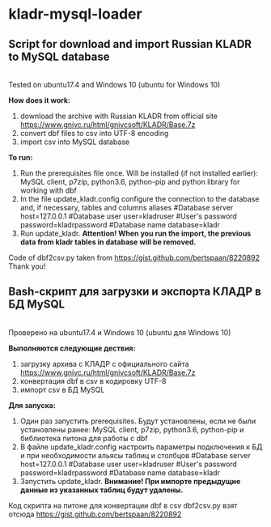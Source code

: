 # kladr-mysql-loader

<b><h2>Script for download and import Russian KLADR to MySQL database</h2></b><br>
Tested on ubuntu17.4 and Windows 10 (ubuntu for Windows 10)

<b>How does it work:</b> <br>
1) download the archive with Russian KLADR from official site https://www.gnivc.ru/html/gnivcsoft/KLADR/Base.7z
2) convert dbf files to csv into UTF-8 encoding
3) import csv into MySQL database

<b>To run: </b><br>
1. Run the prerequisites file once. Will be installed (if not installed earlier): MySQL client, p7zip, python3.6, python-pip and python library for working with dbf
2. In the file update_kladr.config configure the connection to the database and, if necessary, tables and columns aliases
  #Database server
  host=127.0.0.1
  #Database user
  user=kladruser
  #User's password
  password=kladrpassword
  #Database name
  database=kladr
3. Run update_kladr. <b>Attention! When you run the import, the previous data from kladr tables in database will be removed. </b><br>

Code of dbf2csv.py taken from https://gist.github.com/bertspaan/8220892
Thank you!

<b><h2>Bash-скрипт для загрузки и экспорта КЛАДР в БД MySQL</h2></b><br>
Проверено на ubuntu17.4 и Windows 10 (ubuntu для Windows 10)

<b>Выполняются следующие дествия:</b><br>
1) загрузку архива с КЛАДР с официального сайта https://www.gnivc.ru/html/gnivcsoft/KLADR/Base.7z
2) конвертация dbf в csv в кодировку UTF-8
3) импорт csv в БД MySQL

<b>Для запуска:</b><br>
1. Один раз запустить prerequisites. Будут установлены, если не были установлены ранее: MySQL client, p7zip, python3.6, python-pip и библиотека питона для работы с dbf
2. В файле update_kladr.config настроить параметры подключения к БД и при необходимости альясы таблиц и столбцов
  #Database server
  host=127.0.0.1
  #Database user
  user=kladruser
  #User's password
  password=kladrpassword
  #Database name
  database=kladr
3. Запустить update_kladr. <b>Внимание! При импорте предыдущие данные из указанных таблиц будут удалены.</b><br>

Код скрипта на питоне для конвертации dbf в csv dbf2csv.py взят отсюда https://gist.github.com/bertspaan/8220892

